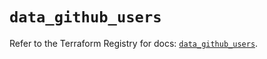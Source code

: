 # `data_github_users`

Refer to the Terraform Registry for docs: [`data_github_users`](https://registry.terraform.io/providers/integrations/github/6.5.0/docs/data-sources/users).
